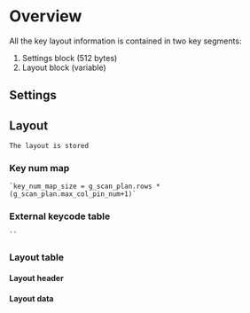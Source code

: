 # Overview

All the key layout information is contained in two key segments:

1. Settings block (512 bytes)
2. Layout block (variable)

## Settings

## Layout
    The layout is stored
### Key num map
    `key_num_map_size = g_scan_plan.rows * (g_scan_plan.max_col_pin_num+1)`

### External keycode table
    ``
### Layout table
#### Layout header
#### Layout data
